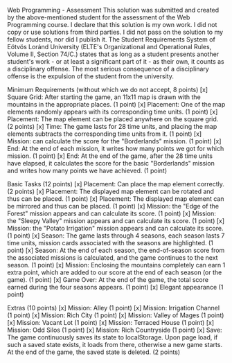 Web Programming - Assessment
This solution was submitted and created by the above-mentioned student for the assessment of the Web Programming course.
I declare that this solution is my own work. I did not copy or use solutions from third parties. I did not pass on the solution to my fellow students, nor did I publish it.
The Student Requirements System of Eötvös Loránd University
(ELTE's Organizational and Operational Rules, Volume II, Section 74/C.) states that as long as a student presents another student's work - or at least a significant part of it - as their own, it counts as a disciplinary offense.
The most serious consequence of a disciplinary offense is the expulsion of the student from the university.

Minimum Requirements (without which we do not accept, 8 points)
[x] Square Grid: After starting the game, an 11x11 map is drawn with the mountains in the appropriate places. (1 point)
[x] Placement: One of the map elements randomly appears with its corresponding time units. (1 point)
[x] Placement: The map element can be placed anywhere on the square grid. (2 points)
[x] Time: The game lasts for 28 time units, and placing the map elements subtracts the corresponding time units from it. (1 point)
[x] Mission: can calculate the score for the "Borderlands" mission. (1 point)
[x] End: At the end of each mission, it writes how many points we got for which mission. (1 point)
[x] End: At the end of the game, after the 28 time units have elapsed, it calculates the score for the basic "Borderlands" mission and writes how many points we have achieved. (1 point)

Basic Tasks (12 points)
[x] Placement: Can place the map element correctly. (2 points)
[x] Placement: The displayed map element can be rotated and thus can be placed. (1 point)
[x] Placement: The displayed map element can be mirrored and thus can be placed. (1 point)
[x] Mission: the "Edge of the Forest" mission appears and can calculate its score. (1 point)
[x] Mission: the "Sleepy Valley" mission appears and can calculate its score. (1 point)
[x] Mission: the "Potato Irrigation" mission appears and can calculate its score. (1 point)
[x] Season: The game lasts through 4 seasons, each season lasts 7 time units, mission cards associated with the seasons are highlighted. (1 point)
[x] Season: At the end of each season, the end-of-season score from the associated missions is calculated, and the game continues to the next season. (1 point)
[x] Mission: Enclosing the mountains completely can earn 1 extra point, which are added to our score at the end of each season (or the game). (1 point)
[x] Game Over: At the end of the game, the total score earned during the four seasons appears. (1 point)
[x] Elegant appearance (1 point)

Extras (10 points)
[x] Mission: Alley (1 point)
[x] Mission: Irrigation Channel (1 point)
[x] Mission: Rich City (1 point)
[x] Mission: Valley of Mages (1 point)
[x] Mission: Vacant Lot (1 point)
[x] Mission: Terraced House (1 point)
[x] Mission: Odd Silos (1 point)
[x] Mission: Rich Countryside (1 point)
[x] Save: The game continuously saves its state to localStorage. Upon page load, if such a saved state exists, it loads from there, otherwise a new game starts. At the end of the game, the saved state is deleted. (2 points)
